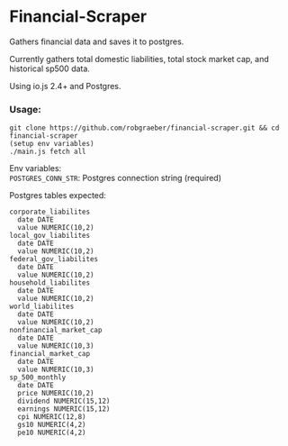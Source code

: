 Financial-Scraper
=================
Gathers financial data and saves it to postgres.

Currently gathers total domestic liabilities, total stock market cap, and historical sp500 data.

Using io.js 2.4+ and Postgres.
### Usage:

```
git clone https://github.com/robgraeber/financial-scraper.git && cd financial-scraper
(setup env variables)
./main.js fetch all
```

Env variables:  
`POSTGRES_CONN_STR`: Postgres connection string (required)

Postgres tables expected:   
```
corporate_liabilites
  date DATE
  value NUMERIC(10,2)
local_gov_liabilites
  date DATE
  value NUMERIC(10,2)
federal_gov_liabilites
  date DATE
  value NUMERIC(10,2)
household_liabilites
  date DATE
  value NUMERIC(10,2)
world_liabilites
  date DATE
  value NUMERIC(10,2)
nonfinancial_market_cap
  date DATE
  value NUMERIC(10,3)
financial_market_cap
  date DATE
  value NUMERIC(10,3)
sp_500_monthly
  date DATE
  price NUMERIC(10,2)
  dividend NUMERIC(15,12)
  earnings NUMERIC(15,12)
  cpi NUMERIC(12,8)
  gs10 NUMERIC(4,2)
  pe10 NUMERIC(4,2)
```
